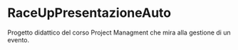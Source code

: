 # RaceUpPresentazioneAuto

Progetto didattico del corso Project Managment che mira alla gestione di un evento. 
